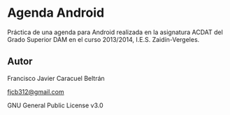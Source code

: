 # Agenda Android

Práctica de una agenda para Android realizada en la asignatura ACDAT del Grado Superior DAM en el curso 2013/2014, I.E.S. Zaidín-Vergeles.


## Autor

Francisco Javier Caracuel Beltrán

fjcb312@gmail.com

GNU General Public License v3.0
